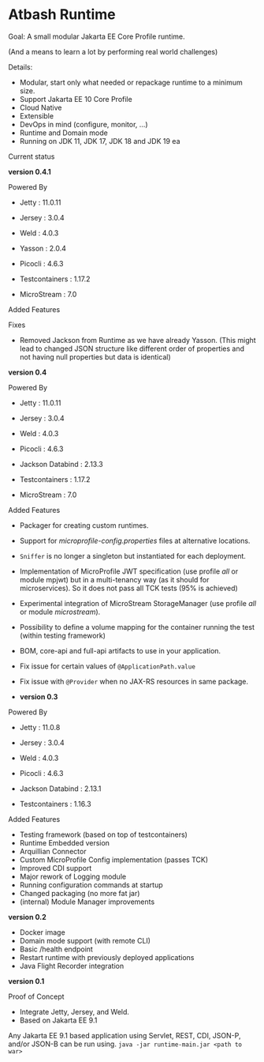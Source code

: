 # Atbash Runtime

Goal: A small modular Jakarta EE Core Profile runtime.

(And a means to learn a lot by performing real world challenges)

Details:

- Modular, start only what needed or repackage runtime to a minimum size.
- Support Jakarta EE 10 Core Profile
- Cloud Native
- Extensible
- DevOps in mind (configure, monitor, ...)
- Runtime and Domain mode
- Running on JDK 11, JDK 17, JDK 18 and JDK 19 ea


Current status

**version 0.4.1**

Powered By

- Jetty : 11.0.11
- Jersey : 3.0.4
- Weld : 4.0.3
- Yasson : 2.0.4
- Picocli : 4.6.3

- Testcontainers : 1.17.2
- MicroStream : 7.0


Added Features

Fixes

- Removed Jackson from Runtime as we have already Yasson. (This might lead to changed JSON structure like different order of properties and not having null properties but data is identical)

**version 0.4**

Powered By

- Jetty : 11.0.11
- Jersey : 3.0.4
- Weld : 4.0.3
- Picocli : 4.6.3
- Jackson Databind : 2.13.3

- Testcontainers : 1.17.2
- MicroStream : 7.0

Added Features

- Packager for creating custom runtimes.
- Support for _microprofile-config.properties_ files at alternative locations.
- `Sniffer` is no longer a singleton but instantiated for each deployment.
- Implementation of MicroProfile JWT specification (use profile _all_ or module mpjwt) but in a multi-tenancy way (as it should for microservices).  So it does not pass all TCK tests (95% is achieved)
- Experimental integration of MicroStream StorageManager (use profile _all_ or module _microstream_).
- Possibility to define a volume mapping for the container running the test (within testing framework)
- BOM, core-api and full-api artifacts to use in your application.

- Fix issue for certain values of `@ApplicationPath.value`
- Fix issue with `@Provider` when no JAX-RS resources in same package.

- **version 0.3**

Powered By

- Jetty : 11.0.8
- Jersey : 3.0.4
- Weld : 4.0.3
- Picocli : 4.6.3
- Jackson Databind : 2.13.1

- Testcontainers : 1.16.3

Added Features

- Testing framework (based on top of testcontainers)
- Runtime Embedded version
- Arquillian Connector
- Custom MicroProfile Config implementation (passes TCK)
- Improved CDI support
- Major rework of Logging module
- Running configuration commands at startup
- Changed packaging (no more fat jar)
- (internal) Module Manager improvements

**version 0.2**

- Docker image
- Domain mode support (with remote CLI)
- Basic /health endpoint
- Restart runtime with previously deployed applications
- Java Flight Recorder integration

**version 0.1**

Proof of Concept

- Integrate Jetty, Jersey, and Weld.
- Based on Jakarta EE 9.1

Any Jakarta EE 9.1 based application using Servlet, REST, CDI, JSON-P, and/or JSON-B can be run using.
`java -jar runtime-main.jar <path to war>`


